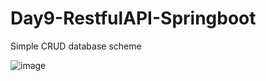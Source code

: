 # Day9-RestfulAPI-Springboot
 Simple CRUD database scheme
 
 ![image](https://user-images.githubusercontent.com/38674801/187038768-2f68ce7d-9aef-41af-9c60-6452d1e2a11a.png)


 

